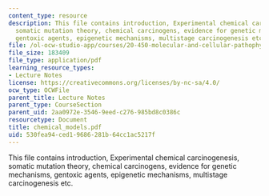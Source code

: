 ```yaml
---
content_type: resource
description: This file contains introduction, Experimental chemical carcinogenesis,
  somatic mutation theory, chemical carcinogens, evidence for genetic mechanisms,
  gentoxic agents, epigenetic mechanisms, multistage carcinogenesis etc.
file: /ol-ocw-studio-app/courses/20-450-molecular-and-cellular-pathophysiology-be-450-spring-2005/530fea94ced19686281b64cc1ac5217f_chemical_models.pdf
file_size: 183409
file_type: application/pdf
learning_resource_types:
- Lecture Notes
license: https://creativecommons.org/licenses/by-nc-sa/4.0/
ocw_type: OCWFile
parent_title: Lecture Notes
parent_type: CourseSection
parent_uid: 2aa0972e-3546-9eed-c276-985bd8c0386c
resourcetype: Document
title: chemical_models.pdf
uid: 530fea94-ced1-9686-281b-64cc1ac5217f
---
```

This file contains introduction, Experimental chemical carcinogenesis, somatic mutation theory, chemical carcinogens, evidence for genetic mechanisms, gentoxic agents, epigenetic mechanisms, multistage carcinogenesis etc.